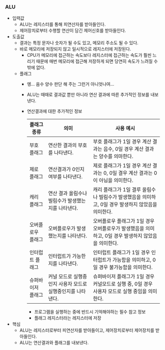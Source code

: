 ### ALU

- 입력값
    - ALU는 레지스터를 통해 피연산자를 받아들인다.
    - 제어장치로부터 수행할 연산이 담긴 제어신호를 받아들인다.
- 도출값
    - 결과는 특정 문자나 숫자가 될 수도 있고, 메모리 주소도 될 수 있다.
    - 바로 메모리에 저장되지 않고 일시적으로 레지스터에 저장된다.
        - CPU가 메모리에 접근하는 속도보다 레지스터에 접근하는 속도가 훨씬 느리기 때문에 매번 메모리에 접근해 저장하게 되면 당연히 속도가 느려질 수 밖에 없다.
    - 플래그
        - 엥… 음수 양수 판단 해 주는 그런거 아니엇나여…
        - ALU는 때때로 결과값 뿐만 아니라 연산 결과에 따른 추가적인 정보를 내보낸다.
        - 연산결과에 대한 추가적인 정보
            
            
            | 플래그 종류 | 의미 | 사용 예시 |
            | --- | --- | --- |
            | 부호 플래그 | 연산한 결과의 부호를 나타낸다. | 부호 플래그가 1일 경우 계산 결과는 음수, 0일 경우 계산 결과는 양수를 의마한다. |
            | 제로 플래그 | 연산결과가 0인지 여부를 나타낸다. | 제로 플래그가 1일 경우 계산 결과는 0, 0일 결우 계산 결과는 0이 아님을 의미한다. |
            | 캐리 플래그 | 연산 결과 올림수나 빌림수가 발생했는지를 나타낸다. | 캐리 플래그가 1일 결루 올림수나 빌림수가 발생했음을 의미하고, 0일 경우 발생하지 않았음을 의미한다. |
            | 오버플로우 플래그 | 오버플로우가 발생했는지를 나타낸다. | 오버플로우 플래그가 1일 경우 오버플로우가 발생했음을 의미하고, 0일 경우 발생하지 않았음을 의미한다. |
            | 인터럽트 플래그 | 인터럽트가 가능한지를 나타낸다. | 인터럽트 플래그가 1일 경우 인터럽트가 가능함을 의미하고, 0일 경우 불가능함을 의미한다. |
            | 슈퍼바이저 플래그 | 커널 모드로 실행중인지 사용자 모드로 실행중인지를 나타낸다. | 슈퍼바이저 플래그가 1일 경우 커널모드로 실행 중, 0일 경우 사용자 모드로 실행 중임을 의미한다. |
            - 프로그램을 실행하는 중에 반드시 기억해야하는 필수 참고 정보
            - 플래그 레지스터라는 레지스터에 저장
- 핵심
    - ALU는 레지스터로부터 피연산자를 받아들이고, 제어장치로부터 제어장치를 받아들인다.
    - ALU는 연산결과와 플래그를 내보낸다.
